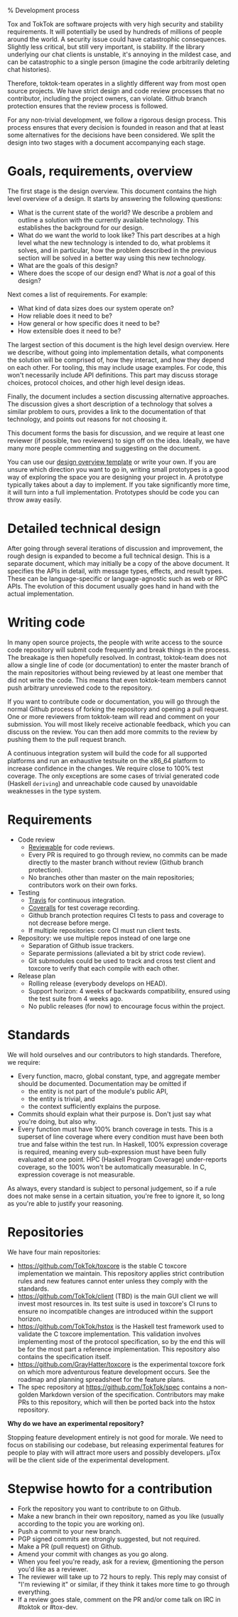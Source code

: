 % Development process

Tox and TokTok are software projects with very high security and stability
requirements. It will potentially be used by hundreds of millions of people
around the world. A security issue could have catastrophic consequences.
Slightly less critical, but still very important, is stability. If the library
underlying our chat clients is unstable, it's annoying in the mildest case, and
can be catastrophic to a single person (imagine the code arbitrarily deleting
chat histories).

Therefore, toktok-team operates in a slightly different way from most open
source projects. We have strict design and code review processes that no
contributor, including the project owners, can violate. Github branch
protection ensures that the review process is followed.

For any non-trivial development, we follow a rigorous design process. This
process ensures that every decision is founded in reason and that at least some
alternatives for the decisions have been considered. We split the design into
two stages with a document accompanying each stage.

# Goals, requirements, overview

The first stage is the design overview. This document contains the high level
overview of a design. It starts by answering the following questions:

* What is the current state of the world? We describe a problem and outline a
  solution with the currently available technology. This establishes the
  background for our design.
* What do we want the world to look like? This part describes at a high level
  what the new technology is intended to do, what problems it solves, and in
  particular, how the problem described in the previous section will be solved
  in a better way using this new technology.
* What are the goals of this design?
* Where does the scope of our design end? What is *not* a goal of this design?

Next comes a list of requirements. For example:

* What kind of data sizes does our system operate on?
* How reliable does it need to be?
* How general or how specific does it need to be?
* How extensible does it need to be?

The largest section of this document is the high level design overview. Here we
describe, without going into implementation details, what components the
solution will be comprised of, how they interact, and how they depend on each
other. For tooling, this may include usage examples. For code, this won't
necessarily include API definitions. This part may discuss storage choices,
protocol choices, and other high level design ideas.

Finally, the document includes a section discussing alternative approaches. The
discussion gives a short description of a technology that solves a similar
problem to ours, provides a link to the documentation of that technology, and
points out reasons for not choosing it.

This document forms the basis for discussion, and we require at least one
reviewer (if possible, two reviewers) to sign off on the idea. Ideally, we have
many more people commenting and suggesting on the document.

You can use our [design overview template](design/template.html) or write your
own. If you are unsure which direction you want to go in, writing small
prototypes is a good way of exploring the space you are designing your project
in. A prototype typically takes about a day to implement. If you take
significantly more time, it will turn into a full implementation. Prototypes
should be code you can throw away easily.

# Detailed technical design

After going through several iterations of discussion and improvement, the rough
design is expanded to become a full technical design. This is a separate
document, which may initially be a copy of the above document. It specifies the
APIs in detail, with message types, effects, and result types. These can be
language-specific or language-agnostic such as web or RPC APIs. The evolution
of this document usually goes hand in hand with the actual implementation.

# Writing code

In many open source projects, the people with write access to the source code
repository will submit code frequently and break things in the process. The
breakage is then hopefully resolved. In contrast, toktok-team does not allow a
single line of code (or documentation) to enter the master branch of the main
repositories without being reviewed by at least one member that did not write
the code. This means that even toktok-team members cannot push arbitrary
unreviewed code to the repository.

If you want to contribute code or documentation, you will go through the normal
Github process of forking the repository and opening a pull request. One or
more reviewers from toktok-team will read and comment on your submission. You
will most likely receive actionable feedback, which you can discuss on the
review. You can then add more commits to the review by pushing them to the pull
request branch.

A continuous integration system will build the code for all supported platforms
and run an exhaustive testsuite on the x86\_64 platform to increase confidence
in the changes. We require close to 100% test coverage. The only exceptions are
some cases of trivial generated code (Haskell `deriving`) and unreachable code
caused by unavoidable weaknesses in the type system.

# Requirements

- Code review
    - [Reviewable](reviewable.io) for code reviews.
    - Every PR is required to go through review, no commits can be made
      directly to the master branch without review (Github branch protection).
    - No branches other than master on the main repositories; contributors work
      on their own forks.
- Testing
    - [Travis](travis-ci.org) for continuous integration.
    - [Coveralls](coveralls.io) for test coverage recording.
    - Github branch protection requires CI tests to pass and coverage to not
      decrease before merge.
    - If multiple repositories: core CI must run client tests.
- Repository: we use multiple repos instead of one large one
    - Separation of Github issue trackers.
    - Separate permissions (alleviated a bit by strict code review).
    - Git submodules could be used to track and cross test client and toxcore
      to verify that each compile with each other.
- Release plan
    - Rolling release (everybody develops on HEAD).
    - Support horizon: 4 weeks of backwards compatibility, ensured using the
      test suite from 4 weeks ago.
    - No public releases (for now) to encourage focus within the project.

# Standards

We will hold ourselves and our contributors to high standards. Therefore, we
require:

- Every function, macro, global constant, type, and aggregate member should be
  documented. Documentation may be omitted if
    - the entity is not part of the module's public API,
    - the entity is trivial, and
    - the context sufficiently explains the purpose.
- Commits should explain what their purpose is. Don't just say what you're
  doing, but also why.
- Every function must have 100% branch coverage in tests. This is a superset of
  line coverage where every condition must have been both true and false within
  the test run. In Haskell, 100% expression coverage is required, meaning every
  sub-expression must have been fully evaluated at one point. HPC (Haskell
  Program Coverage) under-reports coverage, so the 100% won't be automatically
  measurable. In C, expression coverage is not measurable.

As always, every standard is subject to personal judgement, so if a rule does
not make sense in a certain situation, you're free to ignore it, so long as
you're able to justify your reasoning.

# Repositories

We have four main repositories:

- https://github.com/TokTok/toxcore is the stable C toxcore implementation we
  maintain. This repository applies strict contribution rules and new features
  cannot enter unless they comply with the standards.
- https://github.com/TokTok/client (TBD) is the main GUI client we will invest
  most resources in. Its test suite is used in toxcore's CI runs to ensure no
  incompatible changes are introduced within the support horizon.
- https://github.com/TokTok/hstox is the Haskell test framework used to
  validate the C toxcore implementation. This validation involves implementing
  most of the protocol specification, so by the end this will be for the most
  part a reference implementation. This repository also contains the
  specification itself.
- https://github.com/GrayHatter/toxcore is the experimental toxcore fork on
  which more adventurous feature development occurs. See the roadmap and
  planning spreadsheet for the feature plans.
- The spec repository at https://github.com/TokTok/spec contains a non-golden
  Markdown version of the specification. Contributors may make PRs to this
  repository, which will then be ported back into the hstox repository.

**Why do we have an experimental repository?**

Stopping feature development entirely is not good for morale. We need to focus
on stabilising our codebase, but releasing experimental features for people to
play with will attract more users and possibly developers. µTox will be the
client side of the experimental development.

# Stepwise howto for a contribution

- Fork the repository you want to contribute to on Github.
- Make a new branch in their own repository, named as you like (usually
  according to the topic you are working on).
- Push a commit to your new branch.
- PGP signed commits are strongly suggested, but not required.
- Make a PR (pull request) on Github.
- Amend your commit with changes as you go along.
- When you feel you're ready, ask for a review, @mentioning the person you'd
  like as a reviewer.
- The reviewer will take up to 72 hours to reply. This reply may consist of
  "I'm reviewing it" or similar, if they think it takes more time to go through
  everything.
- If a review goes stale, comment on the PR and/or come talk on IRC in #toktok
  or #tox-dev.
